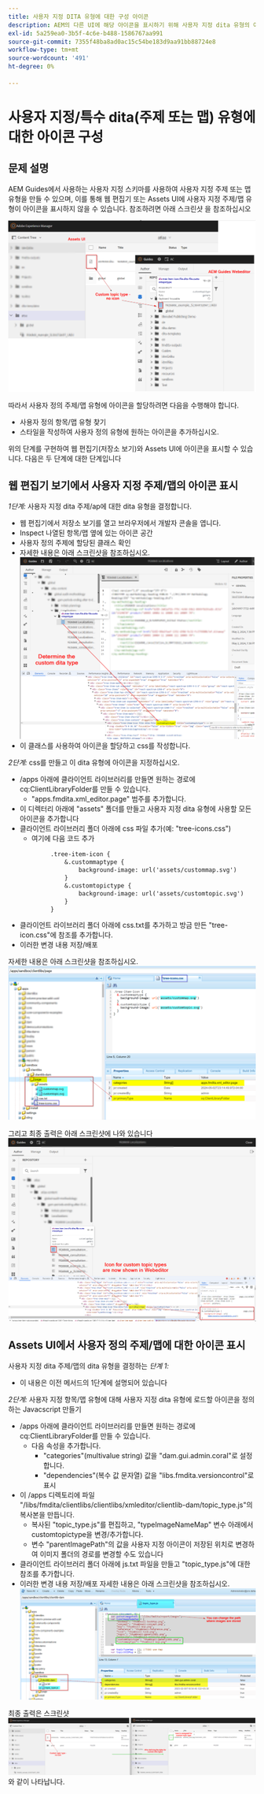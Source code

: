 ```yaml
---
title: 사용자 지정 DITA 유형에 대한 구성 아이콘
description: AEM의 다른 UI에 해당 아이콘을 표시하기 위해 사용자 지정 dita 유형의 아이콘을 정의하는 방법을 알아봅니다
exl-id: 5a259ea0-3b5f-4c6e-b488-1586767aa991
source-git-commit: 7355f48ba8ad0ac15c54be183d9aa91bb88724e8
workflow-type: tm+mt
source-wordcount: '491'
ht-degree: 0%

---
```


# 사용자 지정/특수 dita(주제 또는 맵) 유형에 대한 아이콘 구성


## 문제 설명

AEM Guides에서 사용하는 사용자 지정 스키마를 사용하여 사용자 지정 주제 또는 맵 유형을 만들 수 있으며, 이를 통해 웹 편집기 또는 Assets UI에 사용자 지정 주제/맵 유형이 아이콘을 표시하지 않을 수 있습니다. 참조하려면 아래 스크린샷 을 참조하십시오

![참조용 스크린샷](../assets/authoring/custom-ditatype-icon-notshown.png)


따라서 사용자 정의 주제/맵 유형에 아이콘을 할당하려면 다음을 수행해야 합니다.
- 사용자 정의 항목/맵 유형 찾기
- 스타일을 작성하여 사용자 정의 유형에 원하는 아이콘을 추가하십시오.


위의 단계를 구현하여 웹 편집기(저장소 보기)와 Assets UI에 아이콘을 표시할 수 있습니다. 다음은 두 단계에 대한 단계입니다


## 웹 편집기 보기에서 사용자 지정 주제/맵의 아이콘 표시

_1단계:_ 사용자 지정 dita 주제/ap에 대한 dita 유형을 결정합니다.
- 웹 편집기에서 저장소 보기를 열고 브라우저에서 개발자 콘솔을 엽니다.
- Inspect 나열된 항목/맵 옆에 있는 아이콘 공간
- 사용자 정의 주제에 할당된 클래스 확인
- 자세한 내용은 아래 스크린샷을 참조하십시오. ![스크린샷 보기](../assets/authoring/custom-ditatype-icon-knowditatype.png)
- 이 클래스를 사용하여 아이콘을 할당하고 css를 작성합니다.

_2단계:_ css를 만들고 이 dita 유형에 아이콘을 지정하십시오.
- /apps 아래에 클라이언트 라이브러리를 만들면 원하는 경로에 cq:ClientLibraryFolder를 만들 수 있습니다.
   - &quot;apps.fmdita.xml_editor.page&quot; 범주를 추가합니다.
- 이 디렉터리 아래에 &quot;assets&quot; 폴더를 만들고 사용자 지정 dita 유형에 사용할 모든 아이콘을 추가합니다
- 클라이언트 라이브러리 폴더 아래에 css 파일 추가(예: &quot;tree-icons.css&quot;)
   - 여기에 다음 코드 추가

```
            .tree-item-icon {
                &.custommaptype {
                    background-image: url('assets/custommap.svg')
                }
                &.customtopictype {
                    background-image: url('assets/customtopic.svg')
                }
            }
```

- 클라이언트 라이브러리 폴더 아래에 css.txt를 추가하고 방금 만든 &quot;tree-icon.css&quot;에 참조를 추가합니다.
- 이러한 변경 내용 저장/배포

자세한 내용은 아래 스크린샷을 참조하십시오.
![스크린샷 참조](../assets/authoring/custom-ditatype-icon-define-webeditor-styles.png)

그리고 최종 출력은 아래 스크린샷에 나와 있습니다
![스크린샷에 표시](../assets/authoring/custom-ditatype-icon-webeditor-showstyles.png)


## Assets UI에서 사용자 정의 주제/맵에 대한 아이콘 표시

사용자 지정 dita 주제/맵의 dita 유형을 결정하는 _단계 1:_
- 이 내용은 이전 메서드의 1단계에 설명되어 있습니다

_2단계:_ 사용자 지정 항목/맵 유형에 대해 사용자 지정 dita 유형에 로드할 아이콘을 정의하는 Javacscript 만들기
- /apps 아래에 클라이언트 라이브러리를 만들면 원하는 경로에 cq:ClientLibraryFolder를 만들 수 있습니다.
   - 다음 속성을 추가합니다.
      - &quot;categories&quot;(multivalue string) 값을 &quot;dam.gui.admin.coral&quot;로 설정합니다.
      - &quot;dependencies&quot;(복수 값 문자열) 값을 &quot;libs.fmdita.versioncontrol&quot;로 표시
- 이 /apps 디렉토리에 파일 &quot;/libs/fmdita/clientlibs/clientlibs/xmleditor/clientlib-dam/topic_type.js&quot;의 복사본을 만듭니다.
   - 복사된 &quot;topic_type.js&quot;를 편집하고, &quot;typeImageNameMap&quot; 변수 아래에서 customtopictype을 변경/추가합니다.
   - 변수 &quot;parentImagePath&quot;의 값을 사용자 지정 아이콘이 저장된 위치로 변경하여 이미지 폴더의 경로를 변경할 수도 있습니다
- 클라이언트 라이브러리 폴더 아래에 js.txt 파일을 만들고 &quot;topic_type.js&quot;에 대한 참조를 추가합니다.
- 이러한 변경 내용 저장/배포
자세한 내용은 아래 스크린샷을 참조하십시오.
  ![스크린샷 참조](../assets/authoring/custom-ditatype-icon-define-assetsui-styles.png)

최종 출력은 스크린샷 ![스크린샷에 표시](../assets/authoring/custom-ditatype-icon-assetsui-showstyles.png)와 같이 나타납니다.
